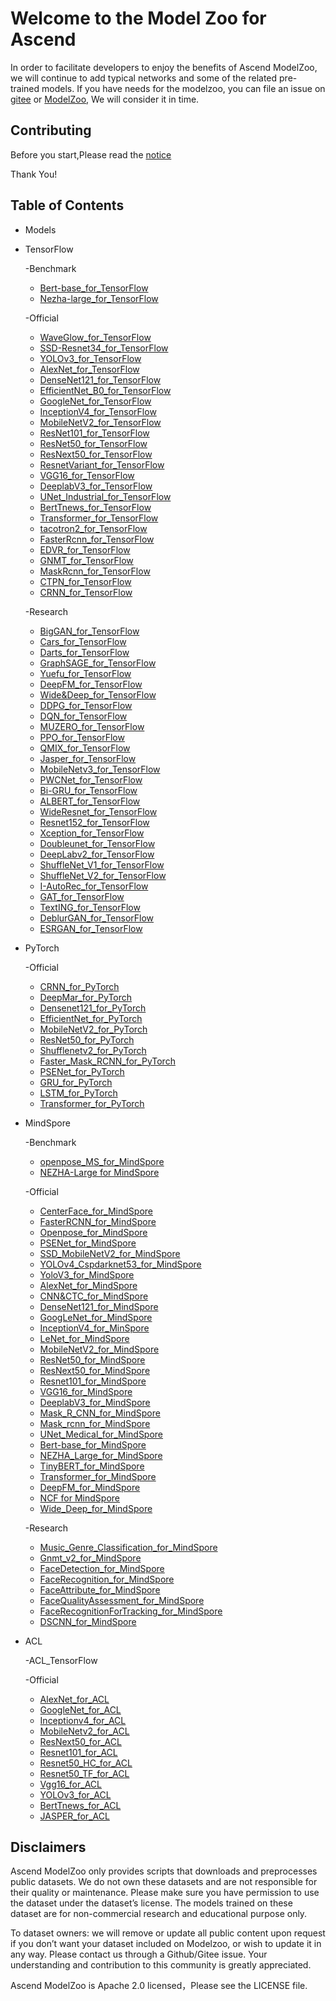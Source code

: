 # Welcome to the Model Zoo for Ascend

In order to facilitate developers to enjoy the benefits of Ascend ModelZoo, we will continue to add typical networks and some of the related pre-trained models. If you have needs for the modelzoo, you can file an issue on [gitee](https://gitee.com/ascend/modelzoo/issues) or [ModelZoo](https://bbs.huaweicloud.com/forum/forum-726-1.html), We will consider it in time.

## Contributing

Before you start,Please read the [notice](https://gitee.com/ascend/modelzoo/blob/master/contrib/CONTRIBUTING.md)

Thank You!

## Table of Contents
- Models
- TensorFlow	
	
	 -Benchmark
	
	- [Bert-base_for_TensorFlow](https://gitee.com/ascend/modelzoo/tree/master/built-in/TensorFlow/Benchmark/nlp/Bert-base_for_TensorFlow)
	- [Nezha-large_for_TensorFlow](https://gitee.com/ascend/modelzoo/tree/master/built-in/TensorFlow/Benchmark/nlp/Nezha-large_for_TensorFlow)
	
	 -Official
		
	- [WaveGlow_for_TensorFlow](https://gitee.com/ascend/modelzoo/tree/master/built-in/TensorFlow/Official/audio/WaveGlow_for_TensorFlow)
	- [SSD-Resnet34_for_TensorFlow](https://gitee.com/ascend/modelzoo/tree/master/built-in/TensorFlow/Official/cv/detection/SSD-Resnet34_for_TensorFlow)
	- [YOLOv3_for_TensorFlow](https://gitee.com/ascend/modelzoo/tree/master/built-in/TensorFlow/Official/cv/detection/YoloV3_for_TensorFlow)
	- [AlexNet_for_TensorFlow](https://gitee.com/ascend/modelzoo/tree/master/built-in/TensorFlow/Official/cv/image_classification/AlexNet_for_TensorFlow)
	- [DenseNet121_for_TensorFlow](https://gitee.com/ascend/modelzoo/tree/master/built-in/TensorFlow/Official/cv/image_classification/DenseNet121_for_TensorFlow)
	- [EfficientNet_B0_for_TensorFlow](https://gitee.com/ascend/modelzoo/tree/master/built-in/TensorFlow/Official/cv/image_classification/EfficientNet_B0_for_TensorFlow)
	- [GoogleNet_for_TensorFlow](https://gitee.com/ascend/modelzoo/tree/master/built-in/TensorFlow/Official/cv/image_classification/GoogleNet_for_TensorFlow)
	- [InceptionV4_for_TensorFlow](https://gitee.com/ascend/modelzoo/tree/master/built-in/TensorFlow/Official/cv/image_classification/InceptionV4_for_TensorFlow)
	- [MobileNetV2_for_TensorFlow](https://gitee.com/ascend/modelzoo/tree/master/built-in/TensorFlow/Official/cv/image_classification/MobileNetV2_for_TensorFlow)
	- [ResNet101_for_TensorFlow](https://gitee.com/ascend/modelzoo/tree/master/built-in/TensorFlow/Official/cv/image_classification/ResNet101_for_TensorFlow)
	- [ResNet50_for_TensorFlow](https://gitee.com/ascend/modelzoo/tree/master/built-in/TensorFlow/Official/cv/image_classification/ResNet50_for_TensorFlow)
	- [ResNext50_for_TensorFlow](https://gitee.com/ascend/modelzoo/tree/master/built-in/TensorFlow/Official/cv/image_classification/ResNext50_for_TensorFlow)
	- [ResnetVariant_for_TensorFlow](https://gitee.com/ascend/modelzoo/tree/master/built-in/TensorFlow/Official/cv/image_classification/ResnetVariant_for_TensorFlow)
	- [VGG16_for_TensorFlow](https://gitee.com/ascend/modelzoo/tree/master/built-in/TensorFlow/Official/cv/image_classification/VGG16_for_TensorFlow)
	- [DeeplabV3_for_TensorFlow](https://gitee.com/ascend/modelzoo/tree/master/built-in/TensorFlow/Official/cv/image_segmentation/DeeplabV3_for_TensorFlow)
	- [UNet_Industrial_for_TensorFlow](https://gitee.com/ascend/modelzoo/tree/master/built-in/TensorFlow/Official/cv/image_segmentation/UNet_Industrial_for_TensorFlow)
	- [BertTnews_for_TensorFlow](https://gitee.com/ascend/modelzoo/tree/master/built-in/TensorFlow/Official/nlp/BertTnews_for_TensorFlow)
	- [Transformer_for_TensorFlow](https://gitee.com/ascend/modelzoo/tree/master/built-in/TensorFlow/Official/nlp/Transformer_for_TensorFlow)
    - [tacotron2_for_TensorFlow](https://gitee.com/ascend/modelzoo/tree/master/built-in/TensorFlow/Official/audio/tacotron2_for_TensorFlow)
    - [FasterRcnn_for_TensorFlow](https://gitee.com/ascend/modelzoo/tree/master/built-in/TensorFlow/Official/cv/detection/FasterRcnn_for_TensorFlow)
    - [EDVR_for_TensorFlow](https://gitee.com/ascend/modelzoo/tree/master/built-in/TensorFlow/Official/cv/Video_enhancement/EDVR_for_TensorFlow)
    - [GNMT_for_TensorFlow](https://gitee.com/ascend/modelzoo/tree/master/built-in/TensorFlow/Official/nlp/GNMT_for_TensorFlow)
    - [MaskRcnn_for_TensorFlow](https://gitee.com/ascend/modelzoo/tree/master/built-in/TensorFlow/Official/cv/detection/MaskRcnn_for_TensorFlow)
    - [CTPN_for_TensorFlow](https://gitee.com/ascend/modelzoo/tree/master/built-in/TensorFlow/Official/cv/detection/CTPN_for_TensorFlow)
    - [CRNN_for_TensorFlow](https://gitee.com/ascend/modelzoo/tree/master/built-in/TensorFlow/Official/cv/detection/CRNN_for_TensorFlow)
            
	 -Research 
		
	- [BigGAN_for_TensorFlow](https://gitee.com/ascend/modelzoo/tree/master/built-in/TensorFlow/Research/cv/image__synthesis/BigGAN_for_TensorFlow)
	- [Cars_for_TensorFlow](https://gitee.com/ascend/modelzoo/tree/master/built-in/TensorFlow/Research/cv/image_classification/Cars_for_TensorFlow)
	- [Darts_for_TensorFlow](https://gitee.com/ascend/modelzoo/tree/master/built-in/TensorFlow/Research/cv/image_classification/Darts_for_TensorFlow)
	- [GraphSAGE_for_TensorFlow](https://gitee.com/ascend/modelzoo/tree/master/built-in/TensorFlow/Research/gnn/GraphSAGE_for_TensorFlow)
	- [Yuefu_for_TensorFlow](https://gitee.com/ascend/modelzoo/tree/master/built-in/TensorFlow/Research/nlp/Yuefu_for_TensorFlow)
	- [DeepFM_for_TensorFlow](https://gitee.com/ascend/modelzoo/tree/master/built-in/TensorFlow/Research/recommendation/DeepFM_for_TensorFlow)
	- [Wide&Deep_for_TensorFlow](https://gitee.com/ascend/modelzoo/tree/master/built-in/TensorFlow/Research/recommendation/Wide&Deep_for_TensorFlow)
	- [DDPG_for_TensorFlow](https://gitee.com/ascend/modelzoo/tree/master/built-in/TensorFlow/Research/reinforcement-learning/DDPG_for_TensorFlow)
	- [DQN_for_TensorFlow](https://gitee.com/ascend/modelzoo/tree/master/built-in/TensorFlow/Research/reinforcement-learning/DQN_for_TensorFlow)
	- [MUZERO_for_TensorFlow](https://gitee.com/ascend/modelzoo/tree/master/built-in/TensorFlow/Research/reinforcement-learning/MUZERO_for_TensorFlow)
	- [PPO_for_TensorFlow](https://gitee.com/ascend/modelzoo/tree/master/built-in/TensorFlow/Research/reinforcement-learning/PPO_for_TensorFlow)
	- [QMIX_for_TensorFlow](https://gitee.com/ascend/modelzoo/tree/master/built-in/TensorFlow/Research/reinforcement-learning/QMIX_for_TensorFlow)
	- [Jasper_for_TensorFlow](https://gitee.com/ascend/modelzoo/tree/master/built-in/TensorFlow/Research/audio/Jasper_for_TensorFlow)
	- [MobileNetv3_for_TensorFlow](https://gitee.com/ascend/modelzoo/tree/master/contrib/TensorFlow/Research/cv/mobilenetv3-large/mobilenetv3-large_tf_backseason)
	- [PWCNet_for_TensorFlow](https://gitee.com/ascend/modelzoo/tree/master/contrib/TensorFlow/Research/cv/pwcnet/PWCNet_tf_wosaisai)
	- [Bi-GRU_for_TensorFlow](https://gitee.com/ascend/modelzoo/tree/master/contrib/TensorFlow/Research/nlp/bigru/bigru_tf_wonderseen)
	- [ALBERT_for_TensorFlow](https://gitee.com/ascend/modelzoo/tree/master/contrib/TensorFlow/Research/nlp/albert/ALBERT_tf_gehuibin)
	- [WideResnet_for_TensorFlow](https://gitee.com/ascend/modelzoo/tree/master/contrib/TensorFlow/Research/cv/wideresnet/wideresnet_tf_xiaoqiqi)
	- [Resnet152_for_TensorFlow](https://gitee.com/ascend/modelzoo/tree/master/contrib/TensorFlow/Research/cv/resnet152/resnet152_tf_xiaoqiqiya)
	- [Xception_for_TensorFlow](https://gitee.com/ascend/modelzoo/tree/master/contrib/TensorFlow/Research/cv/xception/xception_tf_xiaoqiqiya)
	- [Doubleunet_for_TensorFlow](https://gitee.com/ascend/modelzoo/tree/master/contrib/TensorFlow/Research/cv/doubleunet/doubleunet_tf_hw34064571)
	- [DeepLabv2_for_TensorFlow](https://gitee.com/ascend/modelzoo/tree/master/contrib/TensorFlow/Research/cv/deeplabv2/deeplabv2_tf_zjw374)
	- [ShuffleNet_V1_for_TensorFlow](https://gitee.com/ascend/modelzoo/tree/master/contrib/TensorFlow/Research/cv/shufflenetv1/shufflenetv1_tf_zjw375)
	- [ShuffleNet_V2_for_TensorFlow](https://gitee.com/ascend/modelzoo/tree/master/contrib/TensorFlow/Research/cv/shufflenetv2/shufflenetv2_tf_uestclzx)
	- [I-AutoRec_for_TensorFlow](https://gitee.com/ascend/modelzoo/tree/master/contrib/TensorFlow/Research/recommendation/i-autorec/i-autorec_tf_hw517456128)
	- [GAT_for_TensorFlow](https://gitee.com/ascend/modelzoo/tree/master/contrib/TensorFlow/Research/graph/gat/gat_tf_hw517456128)
	- [TextING_for_TensorFlow](https://gitee.com/ascend/modelzoo/tree/master/contrib/TensorFlow/Research/nlp/texting/texting_tf_hw517456128)
	- [DeblurGAN_for_TensorFlow](https://gitee.com/ascend/modelzoo/tree/master/contrib/TensorFlow/Research/cv/deblur_gan/deblurgan_tf_jianghao)
	- [ESRGAN_for_TensorFlow](https://gitee.com/ascend/modelzoo/tree/master/contrib/TensorFlow/Research/cv/esrgan/esrgan_tf_jianghao)

- PyTorch

     -Official
	
	- [CRNN_for_PyTorch](https://gitee.com/ascend/modelzoo/tree/master/built-in/PyTorch/Official/cv/image_classification/CRNN_for_PyTorch)
	- [DeepMar_for_PyTorch](https://gitee.com/ascend/modelzoo/tree/master/built-in/PyTorch/Official/cv/image_classification/DeepMar_for_PyTorch)
	- [Densenet121_for_PyTorch](https://gitee.com/ascend/modelzoo/tree/master/built-in/PyTorch/Official/cv/image_classification/Densenet121_for_PyTorch)
	- [EfficientNet_for_PyTorch](https://gitee.com/ascend/modelzoo/tree/master/built-in/PyTorch/Official/cv/image_classification/EfficientNet_for_PyTorch)
	- [MobileNetV2_for_PyTorch](https://gitee.com/ascend/modelzoo/tree/master/built-in/PyTorch/Official/cv/image_classification/MobileNetV2_for_PyTorch)
	- [ResNet50_for_PyTorch](https://gitee.com/ascend/modelzoo/tree/master/built-in/PyTorch/Official/cv/image_classification/ResNet50_for_PyTorch)
	- [Shufflenetv2_for_PyTorch](https://gitee.com/ascend/modelzoo/tree/master/built-in/PyTorch/Official/cv/image_classification/Shufflenetv2_for_PyTorch)
	- [Faster_Mask_RCNN_for_PyTorch](https://gitee.com/ascend/modelzoo/tree/master/built-in/PyTorch/Official/cv/image_object_detection/Faster_Mask_RCNN_for_PyTorch)
	- [PSENet_for_PyTorch](https://gitee.com/ascend/modelzoo/tree/master/built-in/PyTorch/Official/cv/scene_text_detection/PSENet_for_PyTorch)
	- [GRU_for_PyTorch](https://gitee.com/ascend/modelzoo/tree/master/built-in/PyTorch/Official/nlp/GRU_for_PyTorch)
	- [LSTM_for_PyTorch](https://gitee.com/ascend/modelzoo/tree/master/built-in/PyTorch/Official/nlp/LSTM_for_PyTorch)
	- [Transformer_for_PyTorch](https://gitee.com/ascend/modelzoo/tree/master/built-in/PyTorch/Official/nlp/Transformer_for_PyTorch)
 
- MindSpore
	
	 -Benchmark

	- [openpose_MS_for_MindSpore](https://gitee.com/ascend/modelzoo/tree/master/built-in/MindSpore/Benchmark/cv/detection/openpose_MS_for_MindSpore)
	- [NEZHA-Large for MindSpore](https://gitee.com/ascend/modelzoo/tree/master/built-in/MindSpore/Benchmark/nlp/NEZHA-Large%20for%20MindSpore)
	
	 -Official
		
	- [CenterFace_for_MindSpore](https://gitee.com/ascend/modelzoo/tree/master/built-in/MindSpore/Official/cv/detection/CenterFace_for_MindSpore)
	- [FasterRCNN_for_MindSpore](https://gitee.com/ascend/modelzoo/tree/master/built-in/MindSpore/Official/cv/detection/FasterRCNN_for_MindSpore)
	- [Openpose_for_MindSpore](https://gitee.com/ascend/modelzoo/tree/master/built-in/MindSpore/Official/cv/detection/Openpose_for_MindSpore)
	- [PSENet_for_MindSpore](https://gitee.com/ascend/modelzoo/tree/master/built-in/MindSpore/Official/cv/detection/PSENet_for_MindSpore)
	- [SSD_MobileNetV2_for_MindSpore](https://gitee.com/ascend/modelzoo/tree/master/built-in/MindSpore/Official/cv/detection/SSD_MobileNetV2_for_MindSpore)
	- [YOLOv4_Cspdarknet53_for_MindSpore](https://gitee.com/ascend/modelzoo/tree/master/built-in/MindSpore/Official/cv/detection/YOLOv4_Cspdarknet53_for_MindSpore)
	- [YoloV3_for_MindSpore](https://gitee.com/ascend/modelzoo/tree/master/built-in/MindSpore/Official/cv/detection/YoloV3_for_MindSpore)
	- [AlexNet_for_MindSpore](https://gitee.com/ascend/modelzoo/tree/master/built-in/MindSpore/Official/cv/image_classification/AlexNet_for_MindSpore)
	- [CNN&CTC_for_MindSpore](https://gitee.com/ascend/modelzoo/tree/master/built-in/MindSpore/Official/cv/image_classification/CNN&CTC_for_MindSpore)
	- [DenseNet121_for_MindSpore](https://gitee.com/ascend/modelzoo/tree/master/built-in/MindSpore/Official/cv/image_classification/DenseNet121_for_MindSpore)
	- [GoogLeNet_for_MindSpore](https://gitee.com/ascend/modelzoo/tree/master/built-in/MindSpore/Official/cv/image_classification/GoogLeNet_for_MindSpore)
	- [InceptionV4_for_MinSpore](https://gitee.com/ascend/modelzoo/tree/master/built-in/MindSpore/Official/cv/image_classification/InceptionV4_for_MinSpore)
	- [LeNet_for_MindSpore](https://gitee.com/ascend/modelzoo/tree/master/built-in/MindSpore/Official/cv/image_classification/LeNet_for_MindSpore)
	- [MobileNetV2_for_MindSpore](https://gitee.com/ascend/modelzoo/tree/master/built-in/MindSpore/Official/cv/image_classification/MobileNetV2_for_MindSpore)
	- [ResNet50_for_MindSpore](https://gitee.com/ascend/modelzoo/tree/master/built-in/MindSpore/Official/cv/image_classification/ResNet50_for_MindSpore)
	- [ResNext50_for_MindSpore](https://gitee.com/ascend/modelzoo/tree/master/built-in/MindSpore/Official/cv/image_classification/ResNext50_for_MindSpore)
	- [Resnet101_for_MindSpore](https://gitee.com/ascend/modelzoo/tree/master/built-in/MindSpore/Official/cv/image_classification/Resnet101_for_MindSpore)
	- [VGG16_for_MindSpore](https://gitee.com/ascend/modelzoo/tree/master/built-in/MindSpore/Official/cv/image_classification/VGG16_for_MindSpore)
	- [DeeplabV3_for_MindSpore](https://gitee.com/ascend/modelzoo/tree/master/built-in/MindSpore/Official/cv/image_segmentation/DeeplabV3_for_MindSpore)
	- [Mask_R_CNN_for_MindSpore](https://gitee.com/ascend/modelzoo/tree/master/built-in/MindSpore/Official/cv/image_segmentation/Mask_R_CNN_for_MindSpore)
	- [Mask_rcnn_for_MindSpore](https://gitee.com/ascend/modelzoo/tree/master/built-in/MindSpore/Official/cv/image_segmentation/Mask_rcnn_for_MindSpore)
	- [UNet_Medical_for_MindSpore](https://gitee.com/ascend/modelzoo/tree/master/built-in/MindSpore/Official/cv/image_segmentation/UNet_Medical_for_MindSpore)
	- [Bert-base_for_MindSpore](https://gitee.com/ascend/modelzoo/tree/master/built-in/MindSpore/Official/nlp/Bert-base_for_MindSpore)
	- [NEZHA_Large_for_MindSpore](https://gitee.com/ascend/modelzoo/tree/master/built-in/MindSpore/Official/nlp/NEZHA_Large_for_MindSpore)
	- [TinyBERT_for_MindSpore](https://gitee.com/ascend/modelzoo/tree/master/built-in/MindSpore/Official/nlp/TinyBERT_for_MindSpore)
	- [Transformer_for_MindSpore](https://gitee.com/ascend/modelzoo/tree/master/built-in/MindSpore/Official/nlp/Transformer_for_MindSpore)
	- [DeepFM_for_MindSpore](https://gitee.com/ascend/modelzoo/tree/master/built-in/MindSpore/Official/recommendation/DeepFM_for_MindSpore)
	- [NCF for MindSpore](https://gitee.com/ascend/modelzoo/tree/master/built-in/MindSpore/Official/recommendation/NCF_for_MindSpore)
	- [Wide_Deep_for_MindSpore](https://gitee.com/ascend/modelzoo/tree/master/built-in/MindSpore/Official/recommendation/Wide_Deep_for_MindSpore)
	
	 -Research 

	- [Music_Genre_Classification_for_MindSpore](https://gitee.com/ascend/modelzoo/tree/master/built-in/MindSpore/Research/audio/Music_Genre_Classification_for_MindSpore)
    - [Gnmt_v2_for_MindSpore](https://gitee.com/ascend/modelzoo/tree/master/built-in/MindSpore/Research/nlp/Gnmt_v2_for_MindSpore)
	- [FaceDetection_for_MindSpore](https://gitee.com/ascend/modelzoo/tree/master/built-in/MindSpore/Research/cv/image_classification/FaceDetection_for_MindSpore)
	- [FaceRecognition_for_MindSpore](https://gitee.com/ascend/modelzoo/tree/master/built-in/MindSpore/Research/cv/detection/FaceRecognition_for_MindSpore)
	- [FaceAttribute_for_MindSpore](https://gitee.com/ascend/modelzoo/tree/master/built-in/MindSpore/Research/cv/image_classification/FaceAttribute_for_MindSpore)
	- [FaceQualityAssessment_for_MindSpore](https://gitee.com/ascend/modelzoo/tree/master/built-in/MindSpore/Research/cv/image_classification/FaceQualityAssessment_for_MindSpore)
	- [FaceRecognitionForTracking_for_MindSpore](https://gitee.com/ascend/modelzoo/tree/master/built-in/MindSpore/Research/cv/detection/FaceRecognition_for_MindSpore)
	- [DSCNN_for_MindSpore](https://gitee.com/ascend/modelzoo/tree/master/built-in/MindSpore/Research/nlp/DSCNN_for_MindSpore)
	
- ACL	

	-ACL_TensorFlow

    -Official

	- [AlexNet_for_ACL](https://gitee.com/ascend/modelzoo/tree/master/built-in/ACL_TensorFlow/Official/cv/AlexNet_for_ACL)
	- [GoogleNet_for_ACL](https://gitee.com/ascend/modelzoo/tree/master/built-in/ACL_TensorFlow/Official/cv/GoogleNet_for_ACL)
	- [Inceptionv4_for_ACL](https://gitee.com/ascend/modelzoo/tree/master/built-in/ACL_TensorFlow/Official/cv/Inceptionv4_for_ACL)
	- [MobileNetv2_for_ACL](https://gitee.com/ascend/modelzoo/tree/master/built-in/ACL_TensorFlow/Official/cv/MobileNetv2_for_ACL)
	- [ResNext50_for_ACL](https://gitee.com/ascend/modelzoo/tree/master/built-in/ACL_TensorFlow/Official/cv/Resnet101_for_ACL)
	- [Resnet101_for_ACL](https://gitee.com/ascend/modelzoo/tree/master/built-in/ACL_TensorFlow/Official/cv/Resnet101_for_ACL)
	- [Resnet50_HC_for_ACL](https://gitee.com/ascend/modelzoo/tree/master/built-in/ACL_TensorFlow/Official/cv/Resnet50_HC_for_ACL)
	- [Resnet50_TF_for_ACL](https://gitee.com/ascend/modelzoo/tree/master/built-in/ACL_TensorFlow/Official/cv/Resnet50_TF_for_ACL)
	- [Vgg16_for_ACL](https://gitee.com/ascend/modelzoo/tree/master/built-in/ACL_TensorFlow/Official/cv/Vgg16_for_ACL)
	- [YOLOv3_for_ACL](https://gitee.com/ascend/modelzoo/tree/master/built-in/ACL_TensorFlow/Official/cv/YOLOv3_for_ACL)
	- [BertTnews_for_ACL](https://gitee.com/ascend/modelzoo/tree/master/built-in/ACL_TensorFlow/Official/nlp/BertTnews_for_ACL)
	- [JASPER_for_ACL](https://gitee.com/ascend/modelzoo/tree/master/built-in/ACL_TensorFlow/Official/nlp/JASPER_for_ACL)


		

					
  
		
## Disclaimers

Ascend ModelZoo only provides scripts that downloads and preprocesses public datasets. We do not own these datasets and are not responsible for their quality or maintenance. Please make sure you have permission to use the dataset under the dataset’s license. The models trained on these dataset are for non-commercial research and educational purpose only.

To dataset owners: we will remove or update all public content upon request if you don’t want your dataset included on Modelzoo, or wish to update it in any way. Please contact us through a Github/Gitee issue. Your understanding and contribution to this community is greatly appreciated.

Ascend ModelZoo is Apache 2.0 licensed，Please see the LICENSE file.


	
		
		
		

		

		
		
		
		
		

















 
 	
		
		
		